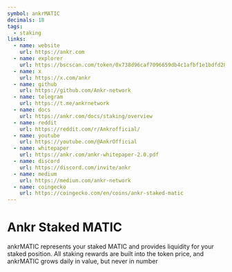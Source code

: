 ```yaml
---
symbol: ankrMATIC
decimals: 18
tags:
  - staking
links:
  - name: website
    url: https://ankr.com
  - name: explorer
    url: https://bscscan.com/token/0x738d96caf7096659db4c1afbf1e1bdfd281f388c
  - name: x
    url: https://x.com/ankr
  - name: github
    url: https://github.com/Ankr-network
  - name: telegram
    url: https://t.me/ankrnetwork
  - name: docs
    url: https://ankr.com/docs/staking/overview
  - name: reddit
    url: https://reddit.com/r/Ankrofficial/
  - name: youtube
    url: https://youtube.com/@AnkrOfficial
  - name: whitepaper
    url: https://ankr.com/ankr-whitepaper-2.0.pdf
  - name: discord
    url: https://discord.com/invite/ankr
  - name: medium
    url: https://medium.com/ankr-network
  - name: coingecko
    url: https://coingecko.com/en/coins/ankr-staked-matic
---
```


# Ankr Staked MATIC

ankrMATIC represents your staked MATIC and provides liquidity for your staked position. All staking rewards are built into the token price, and ankrMATIC grows daily in value, but never in number

